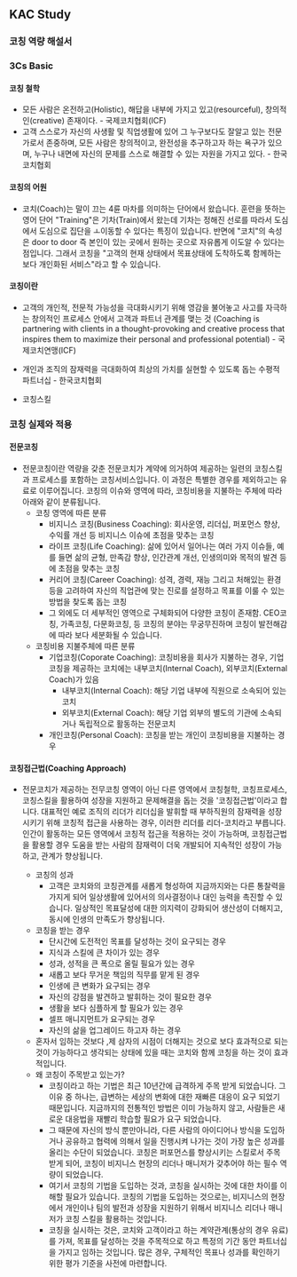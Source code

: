 ## KAC Study
### 코칭 역량 해설서
### 3Cs Basic
#### 코칭 철학
* 모든 사람은 온전하고(Holistic), 해답을 내부에 가지고 있고(resourceful), 창의적인(creative) 존재이다. - 국제코치협회(ICF)
* 고객 스스로가 자신의 사생활 및 직업생활에 있어 그 누구보다도 잘알고 있는 전문가로서 존중하며, 모든 사람은 창의적이고, 완전성을 추구하고자 하는 욕구가 있으며, 누구나 내면에 자신의 문제를 스스로 해결할 수 있는 자원을 가지고 있다. - 한국코치협회
#### 코칭의 어원
* 코치(Coach)는 말이 끄는 4륜 마차를 의미하는 단어에서 왔습니다. 훈련을 뜻하는 영어 단어 "Training"은 기차(Train)에서 왔는데 기차는 정해진 선로를 따라서 도심에서 도심으로 집단을 ㅗ이동할 수 있다는 특징이 있습니다. 반면에 "코치"의 속성은 door to door 즉 본인이 있는 곳에서 원하는 곳으로 자유롭게 이도알 수 있다는 점입니다. 그래서 코칭을 "고객의 현재 상태에서 목표상태에 도착하도록 함께하는 보다 개인화된 서비스"라고 할 수 있습니다.

#### 코칭이란
* 고객의 개인적, 전문적 가능성을 극대화시키기 위해 영감을 불어놓고 사고를 자극하는 창의적인 프로세스 안에서 고객과 파트너 관계를 맺는 것 (Coaching is partnering with clients in a thought-provoking and creative process that inspires them to maximize their personal and professional potential) - 국제코치연맹(ICF)
* 개인과 조직의 잠재력을 극대화하여 최상의 가치를 실현할 수 있도록 돕는 수평적 파트너십 - 한국코치협회

* 코칭스킬
### 코칭 실제와 적용
#### 전문코칭
* 전문코칭이란 역량을 갖춘 전문코치가 계약에 의거하여 제공하는 일련의 코칭스킬과 프로세스를 포함하는 코칭서비스입니다. 이 과정은 특별한 경우를 제외하고는 유료로 이루어집니다. 코칭의 이슈와 영역에 따라, 코칭비용을 지불하는 주체에 따라 아래와 같이 분류됩니다.
  * 코칭 영역에 따른 분류
    * 비지니스 코칭(Business Coaching): 회사운영, 리더십, 퍼포먼스 향상, 수익률 개선 등 비지니스 이슈에 초점을 맞추는 코칭
    * 라이프 코칭(Life Coaching): 삶에 있어서 일어나는 여러 가지 이슈들, 예를 들면 삶의 균형, 만족감 향상, 인간관계 개선, 인생의미와 목적의 발견 등에 초점을 맞추는 코칭
    * 커리어 코칭(Career Coaching): 성격, 경력, 재능 그리고 처해있는 환경 등을 고려하여 자신의 직업관에 맞는 진로를 설정하고 목표를 이룰 수 있는 방법을 찾도록 돕는 코칭
    * 그 외에도 더 세부적인 영역으로 구체화되어 다양한 코칭이 존재함. CEO코칭, 가족코칭, 다문화코칭, 등 코징의 분야는 무궁무진하며 코칭이 발전해감에 따라 보다 세분화될 수 있습니다.
  * 코칭비용 지불주체에 따른 분류
    * 기업코칭(Coporate Coaching): 코칭비용을 회사가 지불하는 경우, 기업코칭을 제공하는 코치에는 내부코치(Internal Coach), 외부코치(External Coach)가 있음
      * 내부코치(Internal Coach): 해당 기업 내부에 직원으로 소속되어 있는 코치
      * 외부코치(External Coach): 해당 기업 외부의 별도의 기관에 소속되거나 독립적으로 활동하는 전문코치
    * 개인코칭(Personal Coach): 코칭을 받는 개인이 코칭비용을 지불하는 경우

#### 코칭접근법(Coaching Approach)
* 전문코치가 제공하는 전무코칭 영역이 아닌 다른 영역에서 코칭철학, 코칭프로세스, 코칭스킬을 활용하여 성장을 지원하고 문제해결을 돕는 것을 '코칭접근법'이라고 합니다. 대표적인 예로 조직의 리더가 리더십을 발휘할 때 부하직원의 잠재력을 성장시키기 위해 코칭적 접근을 사용하는 경우, 이러한 리더를 리더-코치라고 부릅니다. 인간이 활동하는 모든 영역에서 코칭적 접근을 적용하는 것이 가능하며, 코칭접근법을 활용할 경우 도움을 받는 사람의 잠재력이 더욱 개발되어 지속적인 성장이 가능하고, 관계가 향상됩니다.

  * 코칭의 성과
    * 고객은 코치와의 코칭관계를 새롭게 형성하여 지금까지와는 다른 통찰력을 가지게 되어 일상생활에 있어서의 의사결정이나 대인 능력을 촉진할 수 있습니다. 일상적인 목표달성에 대한 의지력이 강화되어 생산성이 더해지고, 동시에 인생의 만족도가 향상됩니다.
  * 코칭을 받는 경우
    * 단시간에 도전적인 목표를 달성하는 것이 요구되는 경우
    * 지식과 스킬에 큰 차이가 있는 경우
    * 성과, 성적을 큰 폭으로 올릴 필요가 있는 경우
    * 새롭고 보다 무거운 책임의 직무를 맡게 된 경우
    * 인생에 큰 변화가 요구되는 경우
    * 자신의 강점을 발견하고 발휘하는 것이 필요한 경우
    * 생활을 보다 심플하게 할 필요가 있는 경우
    * 셀프 매니지먼트가 요구되는 경우
    * 자신의 삶을 업그레이드 하고자 하는 경우
  * 혼자서 임하는 것보다 ,제 삼자의 시점이 더해지는 것으로 보다 효과적으로 되는 것이 가능하다고 생각되는 상태에 있을 때는 코치와 함께 코칭을 하는 것이 효과적입니다.
  * 왜 코칭이 주목받고 있는가?
    * 코칭이라고 하는 기법은 최근 10년간에 급격하게 주목 받게 되었습니다. 그 이유 중 하나는, 급변하는 세상의 변화에 대한 재빠른 대응이 요구 되었기 때문입니다. 지금까지의 전통적인 방법은 이미 가능하지 않고, 사람들은 새로운 대응법을 재빨리 학습할 필요가 요구 되었습니다.
    * 그 때문에 자신의 방식 뿐만아니라, 다른 사람의 아이디어나 방식을 도입하거나 공유하고 협력에 의해서 일을 진행시켜 나가는 것이 가장 높은 성과를 올리는 수단이 되었습니다. 코칭은 퍼포먼스를 향상시키는 스킬로서 주목 받게 되어, 코칭이 비지니스 현장의 리더나 매니저가 갖추어야 하는 필수 역량이 되었습니다.
    * 여기서 코칭의 기법을 도입하는 것과, 코칭을 실시하는 것에 대한 차이를 이해할 필요가 있습니다. 코칭의 기법을 도입하는 것으로는, 비지니스의 현장에서 개인이나 팀의 발전과 성장을 지원하기 위해서 비지니스 리더나 매니저가 코칭 스킬을 활용하는 것입니다.
    * 코칭을 실시하는 것은, 코치와 고객이라고 하는 계약관계(통상의 경우 유료)를 가져, 목표를 달성하는 것을 주목적으로 하고 특정의 기간 동안 파트너십을 가지고 임하는 것입니다. 많은 경우, 구체적인 목표나 성과를 확인하기 위한 평가 기준을 사전에 마련합니다.


